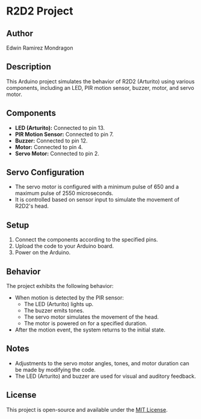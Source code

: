 # R2D2 Project

## Author
Edwin Ramirez Mondragon

## Description
This Arduino project simulates the behavior of R2D2 (Arturito) using various components, including an LED, PIR motion sensor, buzzer, motor, and servo motor.

## Components
- **LED (Arturito):** Connected to pin 13.
- **PIR Motion Sensor:** Connected to pin 7.
- **Buzzer:** Connected to pin 12.
- **Motor:** Connected to pin 4.
- **Servo Motor:** Connected to pin 2.

## Servo Configuration
- The servo motor is configured with a minimum pulse of 650 and a maximum pulse of 2550 microseconds.
- It is controlled based on sensor input to simulate the movement of R2D2's head.

## Setup
1. Connect the components according to the specified pins.
2. Upload the code to your Arduino board.
3. Power on the Arduino.

## Behavior
The project exhibits the following behavior:
- When motion is detected by the PIR sensor:
  - The LED (Arturito) lights up.
  - The buzzer emits tones.
  - The servo motor simulates the movement of the head.
  - The motor is powered on for a specified duration.
- After the motion event, the system returns to the initial state.

## Notes
- Adjustments to the servo motor angles, tones, and motor duration can be made by modifying the code.
- The LED (Arturito) and buzzer are used for visual and auditory feedback.

## License
This project is open-source and available under the [MIT License](LICENSE).

